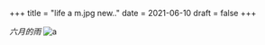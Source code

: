 +++
title = "life a m.jpg new.."
date = 2021-06-10
draft = false
+++

*六月的雨*
![a](/images/photos/m.jpg)
